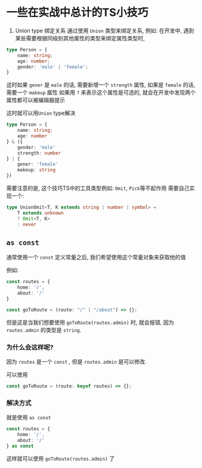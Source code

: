 # 一些在实战中总计的TS小技巧

1. Union type 绑定关系
通过使用 `Union` 类型来绑定关系,
例如:
在开发中,
遇到某些需要根据同级别其他属性的类型来绑定属性类型时,
```typescript
type Person = {
    name: string;
    age: number;
    gender: 'male' | 'female';
}
```

这时如果 `gener` 是 `male` 的话, 需要新增一个 `strength` 属性,
如果是 `female` 的话, 需要一个 `makeup` 属性
如果用 `?` 来表示这个属性是可选的, 就会在开发中发现两个属性都可以被编辑器提示

这时就可以用`Union` type解决

```typescript
type Person = {
    name: string;
    age: number
} & ({
    gender: 'male'
    strength: number
} | {
    gener: 'female'
    makeup: string
})

```

需要注意的是, 这个技巧TS中的工具类型例如: `Omit`, `Pick`等不起作用
需要自己实现一个:

```typescript
type UnionOmit<T, K extends string | number | symbol> = 
    T extends unknown 
    ? Omit<T, K> 
    : never
```


## `as const`

通常使用一个 `const` 定义常量之后,
我们希望使用这个常量对象来获取他的值

例如: 

```typescript
const routes = {
    home: '/',
    about: '/'
}

const goToRoute = (route: "/" | "/about") => {};

```

但是这是当我们想要使用 `goToRoute(routes.admin)` 时, 就会报错,
因为 `routes.admin` 的类型是 `string`.

### 为什么会这样呢?

因为 `routes` 是一个 `const` , 但是 `routes.admin` 是可以修改.  


可以使用

```typescript
const goToRoute = (route: keyof routes) => {};
```

### 解决方式
就是使用 `as const`

```typescript
const routes = {
    home: '/',
    about: '/'
} as const
```

这样就可以使用 `goToRoute(routes.admin)` 了
